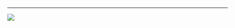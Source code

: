 
---
[![](https://visitcount.itsvg.in/api?id=danieljhkim&icon=0&color=0)](https://visitcount.itsvg.in)

<!-- Proudly created with GPRM ( https://gprm.itsvg.in ) -->
